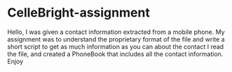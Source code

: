 # CelleBright-assignment
Hello,
I was given a contact information extracted from a mobile phone.
My assignment was to understand the proprietary format of the file and write a short script to get as much information as you can about the contact
I read the file, and created a PhoneBook that includes all the contact information.
Enjoy
